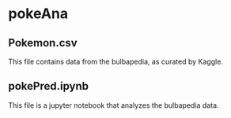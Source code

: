 # pokeAna
## Pokemon.csv 
  This file contains data from the bulbapedia, as curated by Kaggle. 
## pokePred.ipynb
  This file is a jupyter notebook that analyzes the bulbapedia data. 
